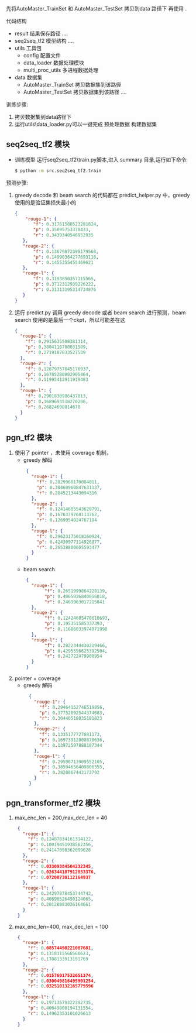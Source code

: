 



先将AutoMaster_TrainSet 和 AutoMaster_TestSet 拷贝到data 路径下 再使用 .



代码结构

+ result 结果保存路径
    ....    
+ seq2seq_tf2 模型结构
    ....
+ utils 工具包
    + config  配置文件
    + data_loader 数据处理模块
    + multi_proc_utils 多进程数据处理
+ data  数据集
    + AutoMaster_TrainSet 拷贝数据集到该路径
    + AutoMaster_TestSet  拷贝数据集到该路径
    ....
    
    
训练步骤:
1. 拷贝数据集到data路径下
2. 运行utils\data_loader.py可以一键完成 预处理数据 构建数据集

##  seq2seq_tf2 模块
* 训练模型 运行seq2seq_tf2\train.py脚本,进入 summary 目录,运行如下命令:
    ```bash
    $ python -m src.seq2seq_tf2.train
    ```


预测步骤:
1. greedy decode 和 beam search 的代码都在 predict_helper.py 中，greedy 使用的是验证集损失最小的
    ```json
   {
        "rouge-1": { 
           "f": 0.31761580523281824,
           "p": 0.35095753378433,  
           "r": 0.3439340546952935
       },
       "rouge-2": {
           "f": 0.13679872398179568,
           "p": 0.14990364277693116,
           "r": 0.1455355455469621
       },
       "rouge-l": {    
           "f": 0.3193850357115565,
           "p": 0.3712312939226222,
           "r": 0.31313195314734876
       }
   }
    ```
2. 运行 predict.py 调用 greedy decode 或者 beam search 进行预测，beam search 使用的是最后一个ckpt，所以可能差在这

    ```json
    {
      "rouge-1": {
        "f": 0.2915635508381314,
        "p": 0.3804116780031509,
        "r": 0.2719187833527539
      },
      "rouge-2": {
        "f": 0.12879757845176937,
        "p": 0.16785280802905464,
        "r": 0.11995412911919483
      },
      "rouge-l": {
        "f": 0.2901830986437813,
        "p": 0.3689693518270286,
        "r": 0.26824690814678
      }
    }
    ```
## pgn_tf2 模块
1. 使用了 pointer ，未使用 coverage 机制，
   - greedy 解码
       ```json
        {
          "rouge-1": {
            "f": 0.2829960170084011,
            "p": 0.38460960847631137,
            "r": 0.2845213443094316
          },
          "rouge-2": {
            "f": 0.12414605543620791,
            "p": 0.1676379768113762,
            "r": 0.1269054024767184
          },
          "rouge-l": {
            "f": 0.29623175018160924,
            "p": 0.42430977114926877,
            "r": 0.26538800605593477
          }
        }
       ```
   - beam search
       ```json
        {
          "rouge-1": {
               "f": 0.2651999864228139,
               "p": 0.4065036840056818,
               "r": 0.2469963017215841
          },
          "rouge-2": {
               "f": 0.12424685470610693,
               "p": 0.195351585337393,
               "r": 0.11686033974071998
          },
          "rouge-l": {
               "f": 0.2822344430219466,
               "p": 0.4295556625392504,
               "r": 0.242722479908954
          }
        }
       ```
2. pointer + coverage
   - greedy 解码
       ```json
         {
           "rouge-1": {
             "f": 0.29464152746519856,
             "p": 0.37752092544374083,
             "r": 0.30440518835181823
           },
           "rouge-2": {
             "f": 0.1335177727081173,
             "p": 0.16973912800870636,
             "r": 0.13972597888187344
           },
           "rouge-l": {
             "f": 0.29598713909552105,
             "p": 0.38594656409806355,
             "r": 0.2820867442173792
           }
         }
       ```
## pgn_transformer_tf2 模块
1. max_enc_len = 200,max_dec_len = 40
   ```json
    {
      "rouge-1": {
        "f": 0.12487834161314122,
        "p": 0.10019451938562356,
        "r": 0.24147098362099628
      },
      "rouge-2": {
        "f": 0.03309384504232345,
        "p": 0.026344187912833376,
        "r": 0.07200730112164937
      },
      "rouge-l": {
        "f": 0.24297878453744742,
        "p": 0.40690526450124065,
        "r": 0.20128083026164661
      }
    }
   ```
2. max_enc_len=400, max_dec_len = 100

   ```json
    {
      "rouge-1": {
        "f": 0.08574490221087681,
        "p": 0.1318115568560623,
        "r": 0.1788133913191769
      },
      "rouge-2": {
        "f": 0.01576017532651374,
        "p": 0.030049816495901254,
        "r": 0.032510132165779596
      },
      "rouge-l": {
        "f": 0.19713579322392735,
        "p": 0.40649808194131554,
        "r": 0.14962353101026613
      }
    }
   ```